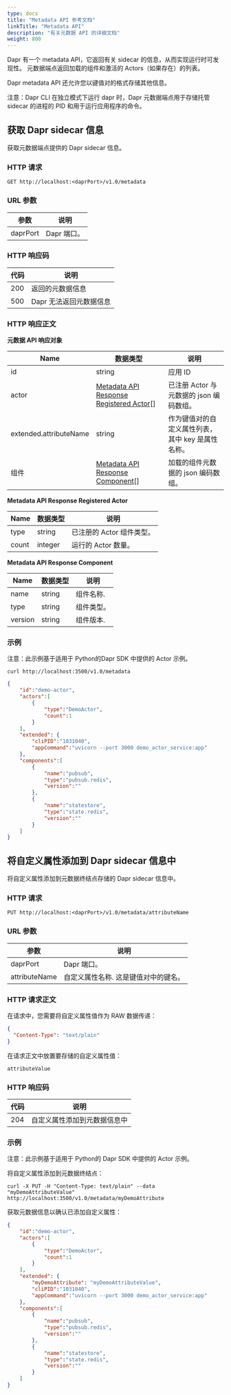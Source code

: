 ```yaml
---
type: docs
title: "Metadata API 参考文档"
linkTitle: "Metadata API"
description: "有关元数据 API 的详细文档"
weight: 800
---
```


Dapr 有一个 metadata API，它返回有关 sidecar 的信息，从而实现运行时可发现性。 元数据端点返回加载的组件和激活的 Actors（如果存在）的列表。

Dapr metadata API 还允许您以键值对的格式存储其他信息。

注意：Dapr CLI 在独立模式下运行 dapr 时，Dapr 元数据端点用于存储托管 sidecar 的进程的 PID 和用于运行应用程序的命令。

## 获取 Dapr sidecar 信息

获取元数据端点提供的 Dapr sidecar 信息。

### HTTP 请求

```
GET http://localhost:<daprPort>/v1.0/metadata
```

### URL 参数

| 参数       | 说明       |
| -------- | -------- |
| daprPort | Dapr 端口。 |

### HTTP 响应码

| 代码  | 说明             |
| --- | -------------- |
| 200 | 返回的元数据信息       |
| 500 | Dapr 无法返回元数据信息 |

### HTTP 响应正文

**元数据 API 响应对象**

| Name                   | 数据类型                                                                  | 说明                          |
| ---------------------- | --------------------------------------------------------------------- | --------------------------- |
| id                     | string                                                                | 应用 ID                       |
| actor                  | [Metadata API Response Registered Actor](#metadataapiresponseactor)[] | 已注册 Actor 与元数据的 json 编码数组。  |
| extended.attributeName | string                                                                | 作为键值对的自定义属性列表，其中 key 是属性名称。 |
| 组件                     | [Metadata API Response Component](#metadataapiresponsecomponent)[]    | 加载的组件元数据的 json 编码数组。        |

<a id="metadataapiresponseactor"></a>**Metadata API Response Registered Actor**

| Name  | 数据类型    | 说明               |
| ----- | ------- | ---------------- |
| type  | string  | 已注册的 Actor 组件类型。 |
| count | integer | 运行的 Actor 数量。    |

<a id="metadataapiresponsecomponent"></a>**Metadata API Response Component**

| Name    | 数据类型   | 说明    |
| ------- | ------ | ----- |
| name    | string | 组件名称. |
| type    | string | 组件类型。 |
| version | string | 组件版本. |

### 示例

注意：此示例基于适用于 Python</a>的Dapr SDK 中提供的 Actor 示例。</p> 



```shell
curl http://localhost:3500/v1.0/metadata
```




```json
{
    "id":"demo-actor",
    "actors":[
        {
            "type":"DemoActor",
            "count":1
        }
    ],
    "extended": {
        "cliPID":"1031040",
        "appCommand":"uvicorn --port 3000 demo_actor_service:app"
    },
    "components":[
        {
            "name":"pubsub",
            "type":"pubsub.redis",
            "version":""
        },
        {
            "name":"statestore",
            "type":"state.redis",
            "version":""
        }
    ]
}
```




## 将自定义属性添加到 Dapr sidecar 信息中

将自定义属性添加到元数据终结点存储的 Dapr sidecar 信息中。



### HTTP 请求



```
PUT http://localhost:<daprPort>/v1.0/metadata/attributeName
```




### URL 参数

| 参数            | 说明                  |
| ------------- | ------------------- |
| daprPort      | Dapr 端口。            |
| attributeName | 自定义属性名称. 这是键值对中的键名。 |




### HTTP 请求正文

在请求中，您需要将自定义属性值作为 RAW 数据传递：



```json
{
  "Content-Type": "text/plain"
}
```


在请求正文中放置要存储的自定义属性值：



```
attributeValue
```




### HTTP 响应码

| 代码  | 说明             |
| --- | -------------- |
| 204 | 自定义属性添加到元数据信息中 |




### 示例

注意：此示例基于适用于 Python</a>的 Dapr SDK 中提供的 Actor 示例。</p> 

将自定义属性添加到元数据终结点：



```shell
curl -X PUT -H "Content-Type: text/plain" --data "myDemoAttributeValue" http://localhost:3500/v1.0/metadata/myDemoAttribute
```


获取元数据信息以确认已添加自定义属性：



```json
{
    "id":"demo-actor",
    "actors":[
        {
            "type":"DemoActor",
            "count":1
        }
    ],
    "extended": {
        "myDemoAttribute": "myDemoAttributeValue",
        "cliPID":"1031040",
        "appCommand":"uvicorn --port 3000 demo_actor_service:app"
    },
    "components":[
        {
            "name":"pubsub",
            "type":"pubsub.redis",
            "version":""
        },
        {
            "name":"statestore",
            "type":"state.redis",
            "version":""
        }
    ]
}
```



